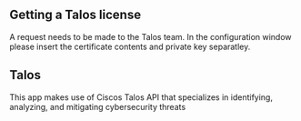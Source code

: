 [comment]: # " File: README.md"
[comment]: # "Copyright (c) 2024 Splunk Inc."
[comment]: # ""
[comment]: # "Licensed under the Apache License, Version 2.0 (the 'License');"
[comment]: # "you may not use this file except in compliance with the License."
[comment]: # "You may obtain a copy of the License at"
[comment]: # ""
[comment]: # "    http://www.apache.org/licenses/LICENSE-2.0"
[comment]: # ""
[comment]: # "Unless required by applicable law or agreed to in writing, software distributed under"
[comment]: # "the License is distributed on an 'AS IS' BASIS, WITHOUT WARRANTIES OR CONDITIONS OF ANY KIND,"
[comment]: # "either express or implied. See the License for the specific language governing permissions"
[comment]: # "and limitations under the License."
[comment]: # ""
## Getting a Talos license 

A request needs to be made to the Talos team. In the configuration window please insert the certificate contents and
private key separatley.  

## Talos

This app makes use of Ciscos Talos API that specializes in identifying, analyzing, and mitigating cybersecurity threats
